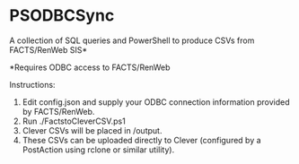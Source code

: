 # PSODBCSync

A collection of SQL queries and PowerShell to produce CSVs from FACTS/RenWeb SIS*

*Requires ODBC access to FACTS/RenWeb

Instructions:
1. Edit config.json and supply your ODBC connection information provided by FACTS/RenWeb.
2. Run ./FactstoCleverCSV.ps1
3. Clever CSVs will be placed in /output.
4. These CSVs can be uploaded directly to Clever (configured by a PostAction using rclone or similar utility).
